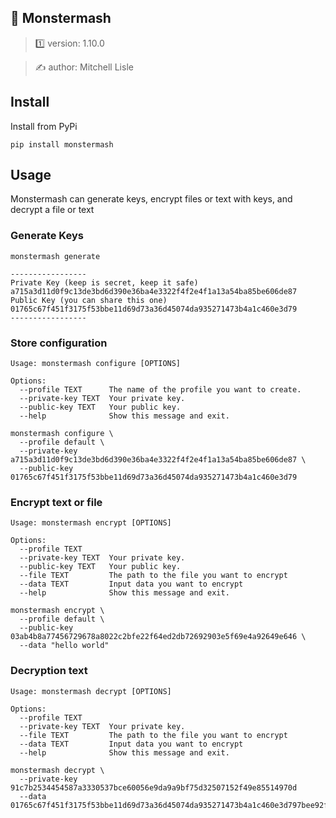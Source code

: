##  🧟 Monstermash

> 1️⃣ version: 1.10.0

> ✍️ author: Mitchell Lisle

## Install
Install from PyPi

```shell
pip install monstermash
```

## Usage
Monstermash can generate keys, encrypt files or text with keys, and decrypt a file or text

### Generate Keys
```shell
monstermash generate
```

```text
-----------------
Private Key (keep is secret, keep it safe)
a715a3d11d0f9c13de3bd6d390e36ba4e3322f4f2e4f1a13a54ba85be606de87
Public Key (you can share this one)
01765c67f451f3175f53bbe11d69d73a36d45074da935271473b4a1c460e3d79
-----------------
```

### Store configuration
```text
Usage: monstermash configure [OPTIONS]

Options:
  --profile TEXT      The name of the profile you want to create.
  --private-key TEXT  Your private key.
  --public-key TEXT   Your public key.
  --help              Show this message and exit.

```
```shell
monstermash configure \
  --profile default \
  --private-key a715a3d11d0f9c13de3bd6d390e36ba4e3322f4f2e4f1a13a54ba85be606de87 \
  --public-key 01765c67f451f3175f53bbe11d69d73a36d45074da935271473b4a1c460e3d79
```

### Encrypt text or file
```text
Usage: monstermash encrypt [OPTIONS]

Options:
  --profile TEXT
  --private-key TEXT  Your private key.
  --public-key TEXT   Your public key.
  --file TEXT         The path to the file you want to encrypt
  --data TEXT         Input data you want to encrypt
  --help              Show this message and exit.
```

```shell
monstermash encrypt \
  --profile default \
  --public-key 03ab4b8a77456729678a8022c2bfe22f64ed2db72692903e5f69e4a92649e646 \
  --data "hello world"
```

### Decryption text
```text
Usage: monstermash decrypt [OPTIONS]

Options:
  --profile TEXT
  --private-key TEXT  Your private key.
  --file TEXT         The path to the file you want to encrypt
  --data TEXT         Input data you want to encrypt
  --help              Show this message and exit.
```

```shell
monstermash decrypt \
  --private-key 91c7b2534454587a3330537bce60056e9da9a9bf75d32507152f49e85514970d
  --data 01765c67f451f3175f53bbe11d69d73a36d45074da935271473b4a1c460e3d797bee92fa7ff1216eb5324b247fd41cce283adbcc4df92baacfea27765360a7c0feb226cccc1538c0397783003d0283d2841d2a
```
